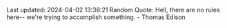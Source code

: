 Last updated: 2024-04-02 13:38:21
Random Quote: Hell, there are no rules here-- we're trying to accomplish something. - Thomas Edison